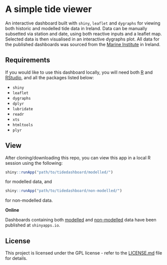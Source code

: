 # A simple tide viewer

An interactive dashboard built with `shiny`, `leaflet` and `dygraphs` for viewing both historic and modelled tide data in Ireland. Data can be manually subsetted via station and date, using both reactive inputs and a leaflet map. Selected data is then visualised in an interactive dygraphs plot. All data for the published dashboards was sourced from the [Marine Institute](https://www.marine.ie/Home/home) in Ireland. 

## Requirements

If you would like to use this dashboard locally, you will need both [R](https://www.r-project.org) and [RStudio](https://rstudio.com), and all the packages listed below:
* `shiny`
* `leaflet`
* `dygraphs`
* `dplyr`
* `lubridate`
* `readr`
* `xts`
* `htmltools`
* `plyr`

## View

After cloning/downloading this repo, you can view this app in a local R session using the following:

``` r
shiny::runApp("path/to/tidedashboard/modelled/")
```
for modelled data, and

```r
shiny::runApp("path/to/tidedashboard/non-modelled/")
```
for non-modelled data.

**Online**

Dashboards containing both [modelled](https://z-lab.shinyapps.io/tidedashboard-modelled/) and [non-modelled](https://z-lab.shinyapps.io/tide-dashboard/) data have been published at `shinyapps.io`.

## License

This project is licensed under the GPL license - refer to the [LICENSE.md](LICENSE.md) file for details.


